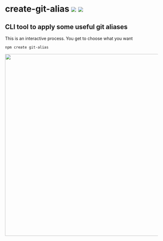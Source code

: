 # create-git-alias [![](https://img.shields.io/npm/v/create-git-alias.svg)](https://www.npmjs.com/package/create-git-alias) [![](https://img.shields.io/badge/source--000000.svg?logo=github&style=social)](https://github.com/omrilotan/mono/tree/master/packages/create-git-alias)

## CLI tool to apply some useful git aliases
This is an interactive process. You get to choose what you want

```sh
npm create git-alias
```

<img src="https://user-images.githubusercontent.com/516342/48844024-713ada00-eda1-11e8-9eb3-5b2d0b4bdeb8.png" width="600">
